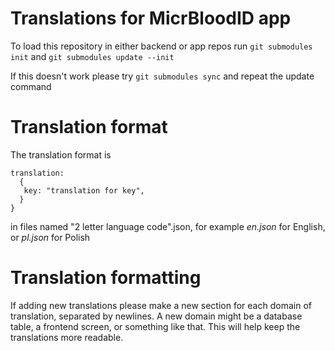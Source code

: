 # Translations for MicrBloodID app
To load this repository in either backend or app repos run
`git submodules init`
and
`git submodules update --init`

If this doesn't work please try
`git submodules sync`
and repeat the update command

# Translation format
The translation format is
```{
translation:
  {
   key: "translation for key",
  }
}
```

in files named "2 letter language code".json,
for example *en.json* for English, or *pl.json* for Polish

# Translation formatting
If adding new translations please make a new section for each domain of translation, separated by newlines. A new domain might be a database table, a frontend screen, or something like that. This will help keep the translations more readable.
